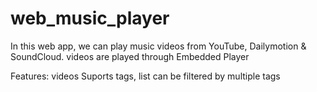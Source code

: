# web_music_player

In this web app, we can play music videos from YouTube, Dailymotion & SoundCloud.
videos are played through Embedded Player

Features:
  videos Suports tags,
  list can be filtered by multiple tags

